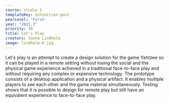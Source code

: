 ```yaml
---
course: studio 1
templateKey: exhibition-post
yearLevel: 'First'
year: "2021.2"
priority: 30
title: Let's Play
creators: Sanna Lindholm
image: lindholm-0.jpg
---
```


Let's play is an attempt to create a design solution for the game Yahtzee so it can be played in a remote setting without losing the social and the physical game experience achieved in a traditional face-to-face play and without requiring any complex or expensive technology. The prototype consists of a desktop application and a physical artifact. It enables multiple players to see each other and the game material simultaneously. Testing shows that it is possible to design for remote play but still have an equivalent experience to face-to-face play.
